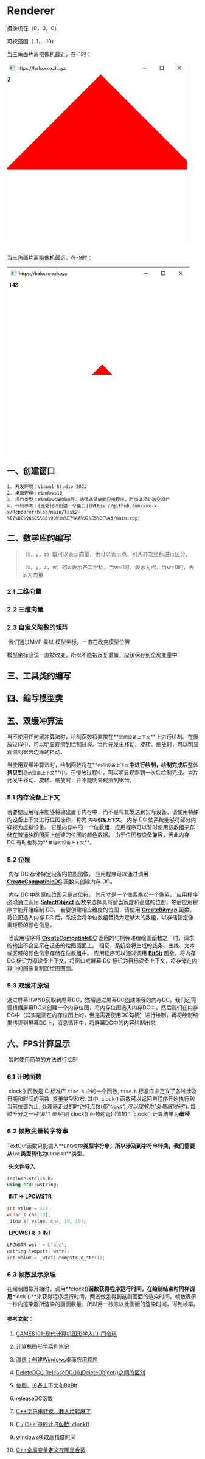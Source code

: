 # Renderer

摄像机在（0，0，0）

可视范围（-1，-10）

当三角面片离摄像机最近，在-1时：

![image-20231222221316573](./assets/image-20231222221316573.png)

当三角面片离摄像机最远，在-9时：

![image-20231222221533709](./assets/image-20231222221533709.png)



## 一、创建窗口

 	1. 开发环境：Visual Studio 2022
 	2. 桌面环境：Windows10
 	3. 项目类型：Windows桌面向导，确保选择桌面应用程序，附加选项勾选空项目
 	4. 代码参考：[此处代码创建一个窗口](https://github.com/xxx-x-x/Renderer/blob/main/Task2-%E7%BC%96%E5%86%99Win%E7%AA%97%E5%8F%A3/main.cpp)

## 二、数学库的编写

> （x，y，z）既可以表示向量，也可以表示点，引入齐次坐标进行区分。
>
> （x，y，z，w）的w表示齐次坐标，当w=1时，表示为点，当w=0时，表示为向量

### 2.1 二维向量



### 2.2 三维向量

### 2.3 自定义阶数的矩阵

​	我们通过MVP 乘以 模型坐标，一直在改变模型位置

模型坐标应该一直被改变，所以不能被反复重置，应该保存到全局变量中

## 三、工具类的编写

## 四、编写模型类

## 五、双缓冲算法

​	当不使用任何缓冲算法时，绘制函数将直接在**`显示设备上下文`**上进行绘制。在慢放过程中，可以明显观测到绘制过程。当片元发生移动、旋转、缩放时，可以明显观测到锯齿边缘的抖动。

​	当使用双缓冲算法时，绘制函数将在**`内存设备上下文`**中进行绘制，绘制完成后**整体**拷贝到**`显示设备上下文`**中。在慢放过程中，可以明显观测到一次性绘制完成。当片元发生移动、旋转、缩放时，并不能明显观测到锯齿。

### 5.1 内存设备上下文

​	若要使应用程序能够将输出置于内存中，而不是将其发送到实际设备，请使用特殊的设备上下文进行位图操作，称为 **`内存设备上下文`**。 内存 DC 使系统能够将部分内存视为虚拟设备。 它是内存中的一个位数组，应用程序可以暂时使用该数组来存储在普通绘图图面上创建的位图的颜色数据。 由于位图与设备兼容，因此内存 DC 有时也称为**`兼容的设备上下文`**。

### 5.2 位图

​	内存 DC 存储特定设备的位图图像。 应用程序可以通过调用 [**CreateCompatibleDC**](https://learn.microsoft.com/zh-cn/windows/desktop/api/Wingdi/nf-wingdi-createcompatibledc) 函数来创建内存 DC。

​	内存 DC 中的原始位图只是占位符。 其尺寸是一个像素乘以一个像素。 应用程序必须通过调用 [**SelectObject**](https://learn.microsoft.com/zh-cn/windows/desktop/api/Wingdi/nf-wingdi-selectobject) 函数来选择具有适当宽度和高度的位图，然后应用程序才能开始绘制 DC。 若要创建相应维度的位图，请使用 [**CreateBitmap**](https://learn.microsoft.com/zh-cn/windows/desktop/api/Wingdi/nf-wingdi-createbitmap) 函数。 将位图选入内存 DC 后，系统会将单位数组替换为足够大的数组，以存储指定像素矩形的颜色信息。

​	当应用程序将 [**CreateCompatibleDC**](https://learn.microsoft.com/zh-cn/windows/desktop/api/Wingdi/nf-wingdi-createcompatibledc) 返回的句柄传递给绘图函数之一时，请求的输出不会显示在设备的绘图图面上。 相反，系统会将生成的线条、曲线、文本或区域的颜色信息存储在位数组中。 应用程序可以通过调用 [**BitBlt**](https://learn.microsoft.com/zh-cn/windows/desktop/api/Wingdi/nf-wingdi-bitblt) 函数，将内存 DC 标识为源设备上下文，将窗口或屏幕 DC 标识为目标设备上下文，将存储在内存中的图像复制回绘图图面。

### 5.3 双缓冲原理

​	通过屏幕HWND获取到屏幕DC，然后通过屏幕DC创建兼容的内存DC，我们还需要根据屏幕DC来创建一个内存位图，将内存位图选入内存DC中，然后我们在内存DC中（其实是画在内存位图上的，但是需要使用DC句柄）进行绘制，再将绘制结果拷贝到屏幕DC上，消息循环中，将屏幕DC中的内容绘制出来

## 六、FPS计算显示

​	暂时使用简单的方法进行绘制

### 6.1 计时函数

​	clock() 函数是 C 标准库 `time.h` 中的一个函数, `time.h` 标准库中定义了各种涉及日期和时间的函数, 变量类型和宏. 其中, clock() 函数可以返回自程序开始执行到当前位置为止, 处理器走过的时钟打点数(*即"ticks", 可以理解为"处理器时间"*). 每过千分之一秒(*即 1 毫秒*)则 clock() 函数的返回值加 1. clock() 计算结果为**毫秒**

### 6.2 帧数变量转字符串

​	TextOut函数只能输入**`LPCWSTR`**类型字符串，所以涉及到字符串转换，我们需要从**`int`**类型转化为**`LPCWSTR`**类型。

​	**头文件导入**

~~~c++
include<stdlib.h>
using std::wstring;
~~~

​	**INT -> LPCWSTR**

~~~c++
int value = 123;
wchar_t cha[10];
_itow_s( value, cha, 10, 10);
~~~

​	**LPCWSTR -> INT**

```c++
LPCWSTR wstr = L"abc";
wstring tempstr( wstr);
int value = _wtoi( tempstr.c_str());
```

### 6.3 帧数显示原理

​	在绘制图像开始时，调用**clock()**函数获得程序运行时间，在绘制结束时同样调用**clock ()**来获得程序运行时间，两者做差得到这副画面的渲染时间，帧数表示一秒内渲染器所渲染的画面数量，所以用一秒除以此画面的渲染时间，得到帧率。

#### 参考文献：

1. [GAMES101-现代计算机图形学入门-闫令琪](https://www.bilibili.com/video/BV1X7411F744/?spm_id_from=333.337.search-card.all.click&vd_source=26caf3f7dc50266646d431ae50462531)

2. [计算机图形学系列笔记](https://www.zhihu.com/column/c_1249465121615204352)

3. [演练：创建Windows桌面应用程序](https://learn.microsoft.com/zh-cn/cpp/windows/walkthrough-creating-windows-desktop-applications-cpp?view=msvc-170)

4. [DeleteDC() ReleaseDC()和DeleteObject()之间的区别](https://blog.csdn.net/oyhb_1992/article/details/78794217)

5. [位图，设备上下文和BitBlt](http://winprog.org/tutorial/zh/bitmaps_cn.html)

6. [releaseDC函数](https://learn.microsoft.com/zh-cn/windows/win32/api/winuser/nf-winuser-releasedc)

7. [C++字符串转换，我人给转麻了](https://www.cnblogs.com/kevinWu7/p/10163535.html)

8. [C / C++ 中的计时函数: clock()](https://blog.csdn.net/wy_bk/article/details/89213965)

9. [windows获取高精度时间](https://blog.csdn.net/weixin_40311850/article/details/105556058)

10. [C++全局变量定义在哪里合适](https://blog.csdn.net/weixin_43360707/article/details/108796577)

    

